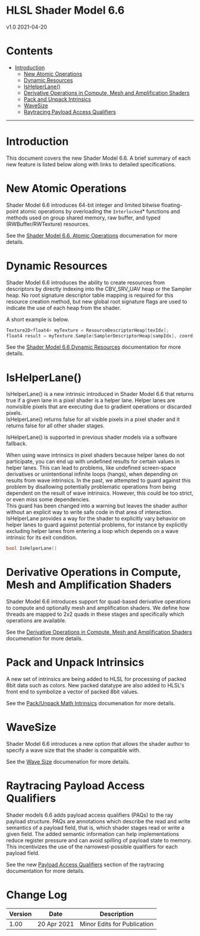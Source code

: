 <h1>HLSL Shader Model 6.6</h1>

v1.0 2021-04-20

# Contents

- [Introduction](#introduction)
  - [New Atomic Operations](#64-bit-and-float-atomics)
  - [Dynamic Resources](#dynamic-resource)
  - [IsHelperLane()](#is-helper-lane)
  - [Derivative Operations in Compute, Mesh and Amplification Shaders](#derivatives)
  - [Pack and Unpack Intrinsics](#pack-and-unpack)
  - [WaveSize](#wavesize)
  - [Raytracing Payload Access Qualifiers](#ray-payload)

---


<a id="introduction"></a>
# Introduction

This document covers the new Shader Model 6.6.  A brief summary of each new feature
is listed below along with links to detailed specifications.



<a id="64-bit-and-float-atomics"></a>
# New Atomic Operations

Shader Model 6.6 introduces 64-bit integer and limited bitwise floating-point atomic operations
by overloading the `Interlocked`* functions and methods used on group shared memory, raw buffer,
and typed (RWBuffer/RWTexture) resources.

See the [Shader Model 6.6. Atomic Operations](HLSL_SM_6_6_Int64_and_Float_Atomics.md) documenation for more details.



<a id="dynamic-resource"></a>
# Dynamic Resources

Shader Model 6.6 introduces the ability to create resources from descriptors by directly indexing into the 
CBV_SRV_UAV heap or the Sampler heap. No root signature descriptor table mapping is required for this resource
creation method, but new global root signature flags are used to indicate the use of each heap from the shader.

A short example is below.
```C++
Texture2D<float4> myTexture = ResourceDescriptorHeap[texIdx];
float4 result = myTexture.Sample(SamplerDescriptorHeap[sampIdx], coord);
```

See the [Shader Model 6.6 Dynamic Resources](SM_6_6_DynamicResources.md) documentation for more details.




<a id="is-helper-lane"></a>
# IsHelperLane()

IsHelperLane() is a new intrinsic introduced in Shader Model 6.6 that returns true if a given lane in a pixel shader is
a helper lane.  Helper lanes are nonvisible pixels that are executing due to gradient operations or discarded pixels.  
IsHelperLane() returns false for all visible pixels in a pixel shader and it returns false for all other shader stages.

IsHelperLane() is supported in previous shader models via a software fallback.

When using wave intrinsics in pixel shaders because helper lanes do not participate, you can end up with undefined results for certain
values in helper lanes.  This can lead to problems, like undefined screen-space derivatives or unintentional infinite loops (hangs), 
when depending on results from wave intrinsics.  In the past, we attempted to guard against this problem by disallowing potentially 
problematic operations from being dependent on the result of wave intrinsics.  However, this could be too strict, or even miss some dependencies.  
This guard has been changed into a warning but leaves the shader author without an explicit way to write safe code in that area of interaction.  
IsHelperLane provides a way for the shader to explicitly vary behavior on helper lanes to guard against potential problems, for instance by 
explicitly excluding helper lanes from entering a loop which depends on a wave intrinsic for its exit condition.

```cpp
bool IsHelperLane()
```



<a id="derivatives"></a>
# Derivative Operations in Compute, Mesh and Amplification Shaders

Shader Model 6.6 introduces support for quad-based derivative operations to
compute and optionally mesh and amplification shaders.  We define how threads are mapped to 2x2 quads in these stages and
specifically which operations are available.

See the [Derivative Operations in Compute, Mesh and Amplification Shaders](HLSL_SM_6_6_Derivatives.md) documenation for more details.




<a id="pack-and-unpack"></a>
# Pack and Unpack Intrinsics

A new set of intrinsics are being added to HLSL for processing of packed 8bit data such as colors. New packed datatype 
are also added to HLSL's front end to symbolize a vector of packed 8bit values. 

See the [Pack/Unpack Math Intrinsics](HLSL_SM_6_6_Pack_Unpack_Intrinisics.md) documenation for more details.




<a id="wavesize"></a>
# WaveSize

Shader Model 6.6 introduces a new option that allows the shader author to specify a wave size that the shader is compatible with.

See the [Wave Size](HLSL_SM_6_6_WaveSize.md) documenation for more details.



<a id="ray-payload"></a>
# Raytracing Payload Access Qualifiers

Shader models 6.6 adds payload access qualifiers (PAQs) to the ray payload structure. PAQs are annotations which describe the read and write semantics 
of a payload field, that is, which shader stages read or write a given field. The added semantic information can help implementations reduce register pressure
 and can avoid spilling of payload state to memory. This incentivizes the use of the narrowest-possible qualifiers for each payload field.

See the new [Payload Access Qualifiers](Raytracing.md#payload-access-qualifiers) section of the raytracing documentation for more details.


# Change Log

Version|Date|Description
-|-|-
1.00|20 Apr 2021|Minor Edits for Publication

